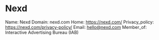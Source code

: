 
# Nexd

Name: Nexd
Domain: nexd.com
Home: https://nexd.com/
Privacy_policy: https://nexd.com/privacy-policy/
Email: hello@nexd.com
Member_of: Interactive Advertising Bureau (IAB)
